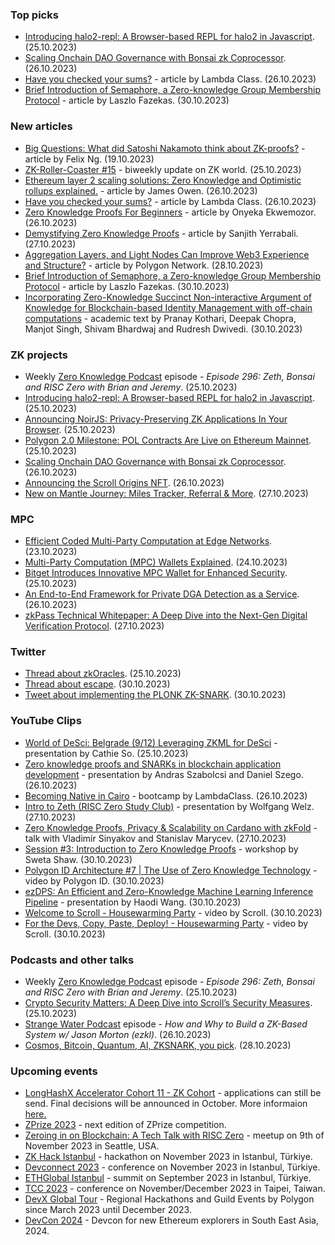 ### Top picks
* [Introducing halo2-repl: A Browser-based REPL for halo2 in Javascript](https://blog.axiom.xyz/halo2-repl/). (25.10.2023)
* [Scaling Onchain DAO Governance with Bonsai zk Coprocessor](https://www.risczero.com/news/governance). (26.10.2023)
* [Have you checked your sums?](https://blog.lambdaclass.com/have-you-checked-your-sums/) - article by Lambda Class. (26.10.2023)
* [Brief Introduction of Semaphore, a Zero-knowledge Group Membership Protocol](https://hackernoon.com/brief-introduction-of-semaphore-a-zero-knowledge-group-membership-protocol) - article by Laszlo Fazekas. (30.10.2023)

### New articles 
* [Big Questions: What did Satoshi Nakamoto think about ZK-proofs?](https://cointelegraph.com/magazine/satoshi-nakamoto-zk-proofs-bitcoin/) - article by Felix Ng. (19.10.2023)
* [ZK-Roller-Coaster #15](https://taiko.mirror.xyz/EcDBP6qOSaVY7V0e6sK065t-5clfpj8taip_dY7Ht6I) - biweekly update on ZK world. (25.10.2023)
* [Ethereum layer 2 scaling solutions: Zero Knowledge and Optimistic rollups explained.](https://medium.com/@jamesowen.dev/ethereum-layer-2-scaling-solutions-zero-knowledge-and-optimistic-rollups-explained-ab4eebadca76) - article by James Owen. (26.10.2023)
* [Have you checked your sums?](https://blog.lambdaclass.com/have-you-checked-your-sums/) - article by Lambda Class. (26.10.2023)
* [Zero Knowledge Proofs For Beginners](https://medium.com/@OnyekaEkwemozor/zero-knowledge-proofs-for-beginners-695e7edc76a9) - article by Onyeka Ekwemozor. (26.10.2023)
* [Demystifying Zero Knowledge Proofs](https://medium.com/@yerrabalisanjith/demystifying-zero-knowledge-proofs-0840aaa3554d) - article by Sanjith Yerrabali. (27.10.2023)
* [Aggregation Layers, and Light Nodes Can Improve Web3 Experience and Structure?](https://medium.com/@polygon_network/aggregation-layers-and-light-nodes-can-improve-web3-experience-and-structure-1b7b5251b1d2) - article by Polygon Network. (28.10.2023)
* [Brief Introduction of Semaphore, a Zero-knowledge Group Membership Protocol](https://hackernoon.com/brief-introduction-of-semaphore-a-zero-knowledge-group-membership-protocol) - article by Laszlo Fazekas. (30.10.2023)
* [Incorporating Zero-Knowledge Succinct Non-interactive Argument of Knowledge for Blockchain-based Identity Management with off-chain computations](https://arxiv.org/pdf/2310.19452.pdf) - academic text by  Pranay Kothari, Deepak Chopra, Manjot Singh, Shivam Bhardwaj and Rudresh Dwivedi. (30.10.2023)

### ZK projects
* Weekly [Zero Knowledge Podcast](https://zeroknowledge.fm/296-2/) episode - *Episode 296: Zeth, Bonsai and RISC Zero with Brian and Jeremy*. (25.10.2023)
* [Introducing halo2-repl: A Browser-based REPL for halo2 in Javascript](https://blog.axiom.xyz/halo2-repl/). (25.10.2023)
* [Announcing NoirJS: Privacy-Preserving ZK Applications In Your Browser](https://medium.com/aztec-protocol/announcing-noirjs-privacy-preserving-zk-applications-in-your-browser-d7d78692f15a). (25.10.2023)
* [Polygon 2.0 Milestone: POL Contracts Are Live on Ethereum Mainnet](https://polygon.technology/blog/polygon-2-0-milestone-pol-contracts-are-live-on-ethereum-mainnet). (25.10.2023)
* [Scaling Onchain DAO Governance with Bonsai zk Coprocessor](https://www.risczero.com/news/governance). (26.10.2023)
* [Announcing the Scroll Origins NFT](https://scroll.io/blog/scroll-origins-nft). (26.10.2023)
* [New on Mantle Journey: Miles Tracker, Referral & More](https://www.mantle.xyz/blog/announcements/new-mantle-journey-miles-tracker-referral-and-more). (27.10.2023)

### MPC
* [Efficient Coded Multi-Party Computation at Edge Networks](https://ieeexplore.ieee.org/stamp/stamp.jsp?tp=&arnumber=10292690). (23.10.2023)
* [Multi-Party Computation (MPC) Wallets Explained](https://adaascapital.net/multi-party-computation-mpc-wallets-explained/?source=post_page-----fe1574652954--------------------------------). (24.10.2023)
* [Bitget Introduces Innovative MPC Wallet for Enhanced Security](https://medium.com/@coinness.gl/bitget-introduces-innovative-mpc-wallet-for-enhanced-security-f9a34b52b2ea). (25.10.2023)
* [An End-to-End Framework for Private DGA Detection as a Service](https://eprint.iacr.org/2023/1644.pdf). (26.10.2023)
* [zkPass Technical Whitepaper: A Deep Dive into the Next-Gen Digital Verification Protocol](https://medium.com/coinmonks/zkpass-technical-whitepaper-a-deep-dive-into-the-next-gen-digital-verification-protocol-1186cc7322b1). (27.10.2023)

### Twitter
* [Thread about zkOracles](https://twitter.com/0xSalazar/status/1717196628657094898). (25.10.2023)
* [Thread about escape](https://twitter.com/taikoxyz/status/1719081789573238968). (30.10.2023)
* [Tweet about implementing the PLONK ZK-SNARK](https://twitter.com/Jeyffre/status/1718833456736809263). (30.10.2023)

### YouTube Clips
* [World of DeSci: Belgrade (9/12) Leveraging ZKML for DeSci](https://www.youtube.com/watch?v=ObiZjCwDpI4) - presentation by Cathie So. (25.10.2023)
* [Zero knowledge proofs and SNARKs in blockchain application development](https://www.youtube.com/watch?v=ZR0kuaHxO-k) - presentation by Andras Szabolcsi and Daniel Szego. (26.10.2023)
* [Becoming Native in Cairo](https://www.youtube.com/watch?v=_8DEnzvYQdk) - bootcamp by LambdaClass. (26.10.2023)
* [Intro to Zeth (RISC Zero Study Club)](https://www.youtube.com/watch?v=4pBmf839eOA) - presentation by Wolfgang Welz. (27.10.2023)
* [Zero Knowledge Proofs, Privacy & Scalability on Cardano with zkFold](https://www.youtube.com/watch?v=1nzqEYXOTVo) - talk with Vladimir Sinyakov and Stanislav Marycev. (27.10.2023)
* [Session #3: Introduction to Zero Knowledge Proofs](https://www.youtube.com/watch?v=z_jnGLMv96o) - workshop by Sweta Shaw. (30.10.2023)
* [Polygon ID Architecture #7 | The Use of Zero Knowledge Technology](https://www.youtube.com/watch?v=060Z56MkNMs) - video by Polygon ID. (30.10.2023)
* [ezDPS: An Efficient and Zero-Knowledge Machine Learning Inference Pipeline](https://www.youtube.com/watch?v=aIr-PWC4kUM) - presentation by Haodi Wang. (30.10.2023)
* [Welcome to Scroll - Housewarming Party](https://www.youtube.com/watch?v=4DEaf2PgbKI) - video by Scroll. (30.10.2023)
* [For the Devs, Copy, Paste, Deploy! - Housewarming Party](https://www.youtube.com/watch?v=UquBC6vpbM4) - video by Scroll. (30.10.2023)

### Podcasts and other talks
* Weekly [Zero Knowledge Podcast](https://zeroknowledge.fm/296-2/) episode - *Episode 296: Zeth, Bonsai and RISC Zero with Brian and Jeremy*. (25.10.2023)
* [Crypto Security Matters: A Deep Dive into Scroll’s Security Measures](https://www.crowdcast.io/c/scroll-security). (25.10.2023) 
* [Strange Water Podcast](https://open.spotify.com/episode/3pbEzOH36lLRm10NH4wBT1?si=4a27974f5a4b4e4f) episode - *How and Why to Build a ZK-Based System w/ Jason Morton (ezkl)*. (26.10.2023)
* [Cosmos, Bitcoin, Quantum, AI, ZKSNARK, you pick](https://twitter.com/rhett_creighton/status/1718355612302790804). (28.10.2023)

### Upcoming events
* [LongHashX Accelerator Cohort 11 - ZK Cohort](https://longhashventures.typeform.com/ZKCohort?typeform-source=t.co) - applications can still be send. Final decisions will be announced in October. More informaion [here.](https://www.longhash.vc/accelerator/zk-accelerator/)
* [ZPrize 2023](https://www.zprize.io/#2023) - next edition of ZPrize competition.
* [Zeroing in on Blockchain: A Tech Talk with RISC Zero](https://lu.ma/r0kh0pgp) - meetup on 9th of November 2023 in Seattle, USA. 
* [ZK Hack Istanbul](https://www.zkistanbul.com/) - hackathon on November 2023 in Istanbul, Türkiye.
* [Devconnect 2023](https://devconnect.org/) - conference on November 2023 in Istanbul, Türkiye.
* [ETHGlobal Istanbul](https://ethglobal.com/events/istanbul) - summit on September 2023 in Istanbul, Türkiye.
* [TCC 2023](https://tcc.iacr.org/2023/) - conference on November/December 2023 in Taipei, Taiwan.
* [DevX Global Tour](https://polygon.technology/blog/polygon-labs-announces-devx-global-tour) - Regional Hackathons and Guild Events by Polygon since March 2023 until December 2023.
* [DevCon 2024](https://devcon.org/) - Devcon for new Ethereum explorers in South East Asia, 2024.
